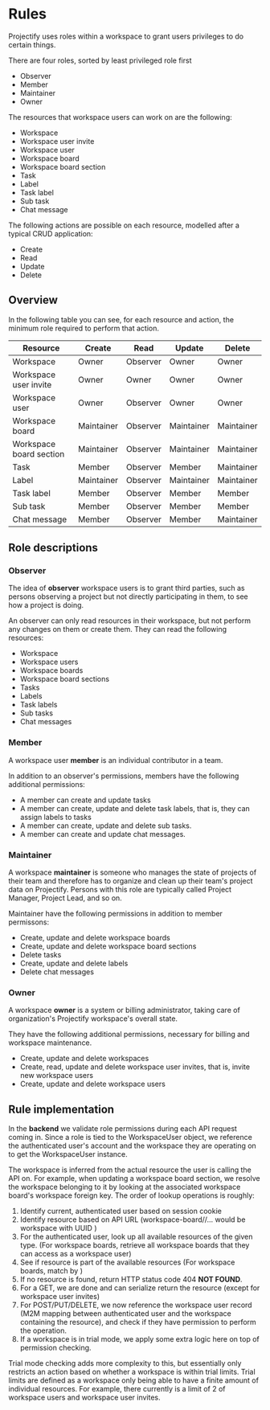 # Rules

Projectify uses roles within a workspace to grant users privileges to do
certain things.

There are four roles, sorted by least privileged role first

- Observer
- Member
- Maintainer
- Owner

The resources that workspace users can work on are the following:

- Workspace
- Workspace user invite
- Workspace user
- Workspace board
- Workspace board section
- Task
- Label
- Task label
- Sub task
- Chat message

The following actions are possible on each resource, modelled after a typical
CRUD application:

- Create
- Read
- Update
- Delete

## Overview

In the following table you can see, for each resource and action, the minimum
role required to perform that action.

| Resource                | Create     | Read       | Update     | Delete     |
|-------------------------|------------|------------|------------|------------|
| Workspace               | Owner      | Observer   | Owner      | Owner      |
| Workspace user invite   | Owner      | Owner      | Owner      | Owner      |
| Workspace user          | Owner      | Observer   | Owner      | Owner      |
| Workspace board         | Maintainer | Observer   | Maintainer | Maintainer |
| Workspace board section | Maintainer | Observer   | Maintainer | Maintainer |
| Task                    | Member     | Observer   | Member     | Maintainer |
| Label                   | Maintainer | Observer   | Maintainer | Maintainer |
| Task label              | Member     | Observer   | Member     | Member     |
| Sub task                | Member     | Observer   | Member     | Member     |
| Chat message            | Member     | Observer   | Member     | Maintainer |

## Role descriptions

### Observer

The idea of __observer__ workspace users is to grant third parties, such as
persons observing a project but not directly participating in them, to see how
a project is doing.

An observer can only read resources in their workspace, but not perform any
changes on them or create them. They can read the following resources:

- Workspace
- Workspace users
- Workspace boards
- Workspace board sections
- Tasks
- Labels
- Task labels
- Sub tasks
- Chat messages

### Member

A workspace user __member__ is an individual contributor in a team.

In addition to an observer's permissions, members have the following additional
permissions:

- A member can create and update tasks
- A member can create, update and delete task labels, that is, they can assign
  labels to tasks
- A member can create, update and delete sub tasks.
- A member can create and update chat messages.

### Maintainer

A workspace __maintainer__ is someone who manages the state of projects of
their team and therefore has to organize and clean up their team's project data
on Projectify. Persons with this role are typically called Project Manager,
Project Lead, and so on.

Maintainer have the following permissions in addition to member permissons:

- Create, update and delete workspace boards
- Create, update and delete workspace board sections
- Delete tasks
- Create, update and delete labels
- Delete chat messages

### Owner

A workspace __owner__ is a system or billing administrator, taking care of
organization's Projectify workspace's overall state.

They have the following additional permissions, necessary for billing and
workspace maintenance.

- Create, update and delete workspaces
- Create, read, update and delete workspace user invites, that is, invite new
  workspace users
- Create, update and delete workspace users

## Rule implementation

In the __backend__ we validate role permissions during each API request coming
in. Since a role is tied to the WorkspaceUser object, we reference the
authenticated user's account and the workspace they are operating on to get the
WorkspaceUser instance.

The workspace is inferred from the actual resource the user is calling the API
on. For example, when updating a workspace board section, we resolve the
workspace belonging to it by looking at the associated workspace board's
workspace foreign key. The order of lookup operations is roughly:

1. Identify current, authenticated user based on session cookie
2. Identify resource based on API URL (workspace-board/<uuid>/... would be
   workspace with UUID <uuid>)
3. For the authenticated user, look up all available resources of the given
   type. (For workspace boards, retrieve all workspace boards that they can
   access as a workspace user)
4. See if resource is part of the available resources (For workspace boards,
   match by <uuid>)
5. If no resource is found, return HTTP status code 404 __NOT FOUND__.
6. For a GET, we are done and can serialize return the resource (except for
   workspace user invites)
7. For POST/PUT/DELETE, we now reference the workspace user record (M2M mapping
   between authenticated user and the workspace containing the resource), and
   check if they have permission to perform the operation.
8. If a workspace is in trial mode, we apply some extra logic here on top of
   permission checking.

Trial mode checking adds more complexity to this, but essentially only
restricts an action based on whether a workspace is within trial limits. Trial
limits are defined as a workspace only being able to have a finite amount of
individual resources. For example, there currently is a limit of 2 of workspace
users and workspace user invites.


